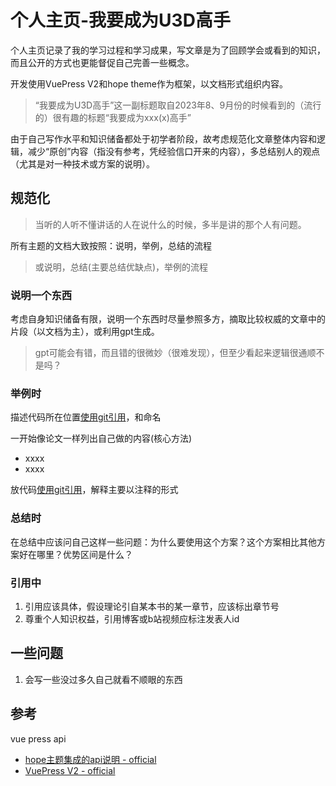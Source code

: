 # 个人主页-我要成为U3D高手

个人主页记录了我的学习过程和学习成果，写文章是为了回顾学会或看到的知识，而且公开的方式也更能督促自己完善一些概念。

开发使用VuePress V2和hope theme作为框架，以文档形式组织内容。

> “我要成为U3D高手”这一副标题取自2023年8、9月份的时候看到的（流行的）很有趣的标题“我要成为xxx(x)高手”

由于自己写作水平和知识储备都处于初学者阶段，故考虑规范化文章整体内容和逻辑，减少“原创”内容（指没有参考，凭经验信口开来的内容），多总结别人的观点（尤其是对一种技术或方案的说明）。


## 规范化

> 当听的人听不懂讲话的人在说什么的时候，多半是讲的那个人有问题。

所有主题的文档大致按照：说明，举例，总结的流程
> 或说明，总结(主要总结优缺点)，举例的流程

### 说明一个东西

考虑自身知识储备有限，说明一个东西时尽量参照多方，摘取比较权威的文章中的片段（以文档为主），或利用gpt生成。
> gpt可能会有错，而且错的很微妙（很难发现），但至少看起来逻辑很通顺不是吗？

### 举例时

描述代码所在位置[使用git引用]()，和命名

一开始像论文一样列出自己做的内容(核心方法)
- xxxx
- xxxx

放代码[使用git引用]()，解释主要以注释的形式

### 总结时

在总结中应该问自己这样一些问题：为什么要使用这个方案？这个方案相比其他方案好在哪里？优势区间是什么？

### 引用中

1. 引用应该具体，假设理论引自某本书的某一章节，应该标出章节号
2. 尊重个人知识权益，引用博客或b站视频应标注发表人id


## 一些问题

1. 会写一些没过多久自己就看不顺眼的东西


## 参考

vue press api
- [hope主题集成的api说明 - official](https://theme-hope.vuejs.press/zh/get-started/)
- [VuePress V2 - official](https://vuejs.press/zh/guide/introduction.html)